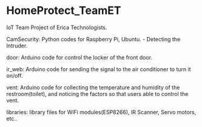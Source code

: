# HomeProtect_TeamET
IoT Team Project of Erica Technologists.

CamSecurity: Python codes for Raspberry Pi, Ubuntu. - Detecting the Intruder.

door: Arduino code for control the locker of the front door.

ir_web: Arduino code for sending the signal to the air conditioner to turn it on/off.

vent: Arduino code for collecting the temperature and humidity of the restroom(toilet), and noticing the factors so that users able to control the vent.

libraries: library files for WiFi modules(ESP8266), IR Scanner, Servo motors, etc..
